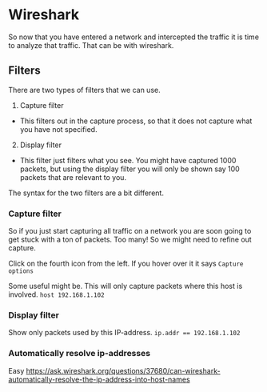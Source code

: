 # Wireshark

So now that you have entered a network and intercepted the traffic it is time to analyze that traffic. That can be with wireshark.

## Filters

There are two types of filters that we can use.
1. Capture filter
 - This filters out in the capture process, so that it does not capture what you have not specified. 
2. Display filter
 - This filter just filters what you see. You might have captured 1000 packets, but using the display filter you will only be shown say 100 packets that are relevant to you.

The syntax for the two filters are a bit different.

### Capture filter
So if you just start capturing all traffic on a network you are soon going to get stuck with a ton of packets. Too many! So we might need to refine out capture.

Click on the fourth icon from the left. If you hover over it it says `Capture options`

Some useful might be.
This will only capture packets where this host is involved.
`host 192.168.1.102`


### Display filter

Show only packets used by this IP-address.
`ip.addr == 192.168.1.102`

### Automatically resolve ip-addresses

Easy
https://ask.wireshark.org/questions/37680/can-wireshark-automatically-resolve-the-ip-address-into-host-names

